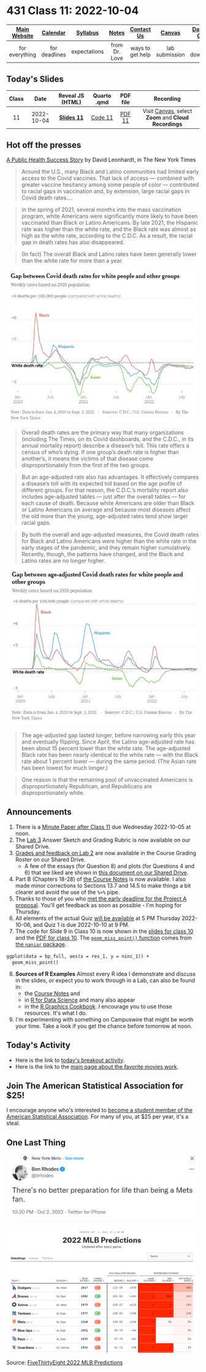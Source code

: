 # 431 Class 11: 2022-10-04

[Main Website](https://thomaselove.github.io/431-2022/) | [Calendar](https://thomaselove.github.io/431-2022/calendar.html) | [Syllabus](https://thomaselove.github.io/431-syllabus-2022/) | [Notes](https://thomaselove.github.io/431-notes/) | [Contact Us](https://thomaselove.github.io/431-2022/contact.html) | [Canvas](https://canvas.case.edu) | [Data and Code](https://github.com/THOMASELOVE/431-data)
:-----------: | :--------------: | :----------: | :---------: | :-------------: | :-----------: | :------------:
for everything | for deadlines | expectations | from Dr. Love | ways to get help | lab submission | for downloads

## Today's Slides

Class | Date | Reveal JS (HTML) | Quarto .qmd | PDF file | Recording
:---: | :--------: | :------: | :------: | :--------: | :-------------:
11 | 2022-10-04 | **[Slides 11](https://thomaselove.github.io/431-slides-2022/class11.html)** | [Code 11](https://thomaselove.github.io/431-slides-2022/class11.qmd) | [PDF 11](431%20Class%2011.pdf) | Visit [Canvas](https://canvas.case.edu/), select **Zoom** and **Cloud Recordings**

## Hot off the presses

[A Public Health Success Story](https://www.nytimes.com/2022/10/04/briefing/covid-race-gaps.html) by David Leonhardt, in The New York Times

> Around the U.S., many Black and Latino communities had limited early access to the Covid vaccines. That lack of access — combined with greater vaccine hesitancy among some people of color — contributed to racial gaps in vaccination and, by extension, large racial gaps in Covid death rates....

> In the spring of 2021, several months into the mass vaccination program, white Americans were significantly more likely to have been vaccinated than Black or Latino Americans. By late 2021, the Hispanic rate was higher than the white rate, and the Black rate was almost as high as the white rate, according to the C.D.C. As a result, the racial gap in death rates has also disappeared.

> (In fact) The overall Black and Latino rates have been generally lower than the white rate for more than a year.

![](nyt_cov1_2022-10-04.png)

> Overall death rates are the primary way that many organizations (including The Times, on its Covid dashboards, and the C.D.C., in its annual mortality report) describe a disease’s toll. This rate offers a census of who’s dying. If one group’s death rate is higher than another’s, it means the victims of that disease come disproportionately from the first of the two groups.

> But an age-adjusted rate also has advantages. It effectively compares a disease’s toll with its expected toll based on the age profile of different groups. For that reason, the C.D.C.’s mortality report also includes age-adjusted tables — just after the overall tables — for each cause of death. Because white Americans are older than Black or Latino Americans on average and because most diseases affect the old more than the young, age-adjusted rates tend show larger racial gaps.

> By both the overall and age-adjusted measures, the Covid death rates for Black and Latino Americans were higher than the white rate in the early stages of the pandemic, and they remain higher cumulatively. Recently, though, the patterns have changed, and the Black and Latino rates are no longer higher.

![](nyt_cov2_2022-10-04.png)

> The age-adjusted gap lasted longer, before narrowing early this year and eventually flipping. Since April, the Latino age-adjusted rate has been about 15 percent lower than the white rate. The age-adjusted Black rate has been nearly identical to the white rate — with the Black rate about 1 percent lower — during the same period. (The Asian rate has been lowest for much longer.)

> One reason is that the remaining pool of unvaccinated Americans is disproportionately Republican, and Republicans are disproportionately white.

## Announcements

1. There is a [Minute Paper after Class 11](https://bit.ly/431-2022-min-11) due Wednesday 2022-10-05 at noon.
2. The [Lab 3](https://github.com/THOMASELOVE/431-labs-2022) Answer Sketch and Grading Rubric is now available on our Shared Drive.
3. [Grades and feedback on Lab 2](https://github.com/THOMASELOVE/431-labs-2022/blob/main/README.md#answer-sketches-and-grading-rubrics) are now available in the Course Grading Roster on our Shared Drive.
    - A few of the essays (for Question 8) and plots (for Questions 4 and 6) that we liked are shown in [this document on our Shared Drive](https://docs.google.com/document/d/1MO4sHKhSJCkEJW4PKPJKAcjfj237ZFfJh51Ec6Fr1JA/edit?usp=sharing).
4. Part B (Chapters 18-28) of [the Course Notes](https://thomaselove.github.io/431-notes/) is now available. I also made minor corrections to Sections 13.7 and 14.5 to make things a bit clearer and avoid the use of the `%>%` pipe.
5. Thanks to those of you who [met the early deadline for the Project A proposal](https://github.com/THOMASELOVE/431-classes-2022/blob/main/projectA/early_prop.md). You'll get feedback as soon as possible - I'm hoping for Thursday.
6. All elements of the actual Quiz [will be available](https://github.com/THOMASELOVE/431-quizzes-2022/blob/main/quiz1) at 5 PM Thursday 2022-10-06, and Quiz 1 is due 2022-10-10 at 9 PM.
7. The code for Slide 9 in Class 10 is now shown in the [slides for class 10](https://thomaselove.github.io/431-slides-2022/class10.html) and the [PDF for class 10](https://github.com/THOMASELOVE/431-classes-2022/blob/main/class10/431%20Class%2010.pdf). The [`geom_miss_point()` function](https://naniar.njtierney.com/reference/geom_miss_point.html) comes from [the `naniar` package](https://naniar.njtierney.com/index.html).

```
ggplot(data = bp_full, aes(x = res_1, y = ninc_1)) +
  geom_miss_point()
```

8. **Sources of R Examples** Almost every R idea I demonstrate and discuss in the slides, or expect you to work through in a Lab, can also be found in:
    - the [Course Notes](https://thomaselove.github.io/431-notes/) and 
    - in [R for Data Science](https://r4ds.hadley.nz/) and many also appear 
    - in the [R Graphics Cookbook](https://r-graphics.org/). I encourage you to use those resources. It's what I do.
9. I'm experimenting with something on Campuswire that might be worth your time. Take a look if you get the chance before tomorrow at noon.

## Today's Activity

- Here is the link to [today's breakout activity](https://github.com/THOMASELOVE/431-classes-2022/blob/main/movies/breakout1.md).
- Here is the link to the [main page about the favorite movies work](https://github.com/THOMASELOVE/431-classes-2022/tree/main/movies).

## Join The American Statistical Association for $25!

I encourage anyone who's interested to [become a student member of the American Statistical Association](http://amstat.informz.net/z/cjUucD9taT0xMDc1NzYzMSZwPTEmdT0xMTY0ODk4NDg4JmxpPTk3MzM0MDk2/index.html). For many of you, at $25 per year, it's a steal.

## One Last Thing

![](rhodes_2022-10-02.png)

![](mlb_2022-10-04.png)

Source: [FiveThirtyEight 2022 MLB Predictions](https://projects.fivethirtyeight.com/2022-mlb-predictions/)
